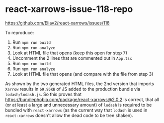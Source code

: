# react-xarrows-issue-118-repo

https://github.com/Eliav2/react-xarrows/issues/118

To reproduce:

1. Run `npm run build`
2. Run `npm run analyze`
3. Look at HTML file that opens (keep this open for step 7)
4. Uncomment the 2 lines that are commented out in `App.tsx`
5. Run `npm run build`
6. Run `npm run analyze`
7. Look at HTML file that opens (and compare with the file from step 3)

As shown by the two generated HTML files, the 2nd version that imports `Xarrow` results in `69.95KB` of JS added to the production bundle via `lodash/lodash.js`. So this proves that https://bundlephobia.com/package/react-xarrows@2.0.2 is correct, that all (or at least a large and unnecessary amount) of `lodash` is required to be bundled with `react-xarrows` (as the current way that `lodash` is used in `react-xarrows` doesn't allow the dead code to be tree shaken).
